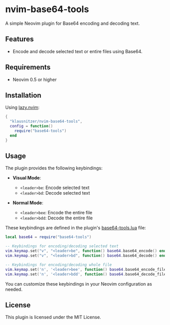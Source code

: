 # nvim-base64-tools

A simple Neovim plugin for Base64 encoding and decoding text.

## Features

- Encode and decode selected text or entire files using Base64.

## Requirements

- Neovim 0.5 or higher

## Installation

Using [lazy.nvim](https://github.com/folke/lazy.nvim):

```lua
{
  "klausnitzer/nvim-base64-tools",
  config = function()
    require("base64-tools")
  end
}
```

## Usage

The plugin provides the following keybindings:

- **Visual Mode**:

  - `<leader>be`: Encode selected text
  - `<leader>bd`: Decode selected text

- **Normal Mode**:

  - `<leader>bee`: Encode the entire file
  - `<leader>bdd`: Decode the entire file

These keybindings are defined in the plugin's [base64-tools.lua](https://github.com/klausnitzer/nvim-base64-tools/blob/main/plugin/base64-tools.lua) file:
 
```lua
local base64 = require("base64-tools")

-- Keybindings for encoding/decoding selected text
vim.keymap.set("v", "<leader>be", function() base64.base64_encode() end, { noremap = true, silent = true })
vim.keymap.set("v", "<leader>bd", function() base64.base64_decode() end, { noremap = true, silent = true })

-- Keybindings for encoding/decoding whole file
vim.keymap.set('n', '<leader>bee', function() base64.base64_encode_file() end, { noremap = true, silent = true })
vim.keymap.set('n', '<leader>bdd', function() base64.base64_decode_file() end, { noremap = true, silent = true })
```

You can customize these keybindings in your Neovim configuration as needed.

## License

This plugin is licensed under the MIT License.


